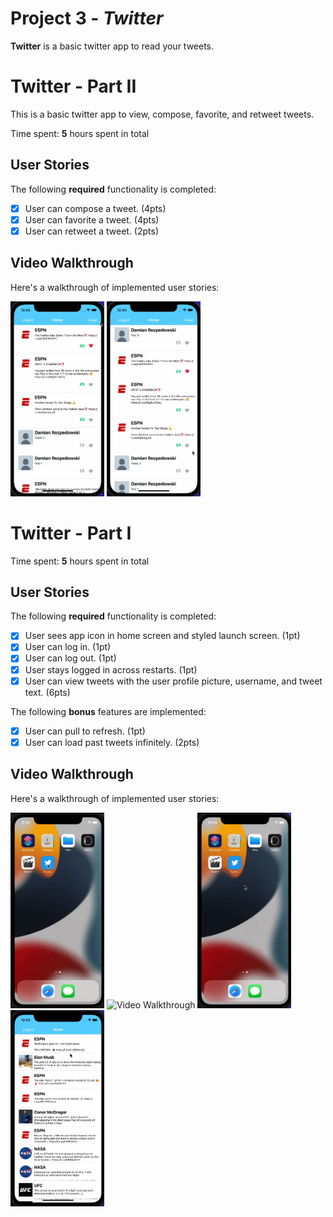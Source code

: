 # Project 3 - *Twitter*

**Twitter** is a basic twitter app to read your tweets.

# Twitter - Part II

This is a basic twitter app to view, compose, favorite, and retweet tweets.

Time spent: **5** hours spent in total

## User Stories

The following **required** functionality is completed:

- [x] User can compose a tweet. (4pts)
- [x] User can favorite a tweet. (4pts)
- [x] User can retweet a tweet. (2pts)

## Video Walkthrough

Here's a walkthrough of implemented user stories:

<div>
  <img src='tweet.gif' title='Video Walkthrough' width='150px' alt='Video Walkthrough' />
  <img src='likeretw.gif' title='Video Walkthrough' width='150px' alt='Video Walkthrough' />

</div>


# Twitter - Part I

Time spent: **5** hours spent in total

## User Stories

The following **required** functionality is completed:

- [x] User sees app icon in home screen and styled launch screen. (1pt)
- [x] User can log in. (1pt)
- [x] User can log out. (1pt)
- [x] User stays logged in across restarts. (1pt)
- [x] User can view tweets with the user profile picture, username, and tweet text. (6pts)

The following **bonus** features are implemented:

- [x] User can pull to refresh. (1pt)
- [x] User can load past tweets infinitely. (2pts)

## Video Walkthrough

Here's a walkthrough of implemented user stories:

<div>
  <img src='twt1.gif' title='Video Walkthrough' width='150px' alt='Video Walkthrough' />
  <img src='twt2.gif' title='Video Walkthrough' width='150px' alt='Video Walkthrough' />
  <img src='twt3.gif' title='Video Walkthrough' width='150px' alt='Video Walkthrough' />
  <img src='twt4.gif' title='Video Walkthrough' width='150px' alt='Video Walkthrough' />
</div>

